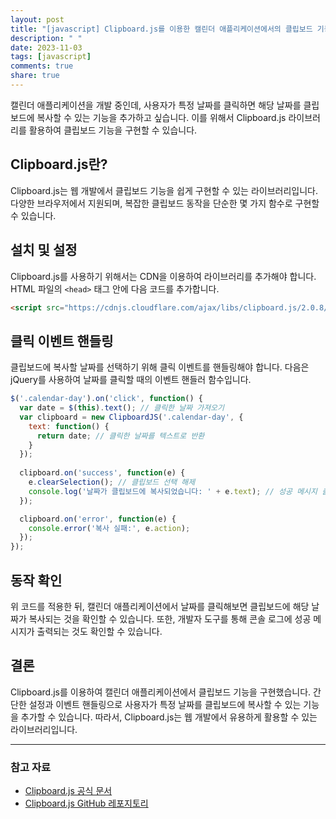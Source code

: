 ```yaml
---
layout: post
title: "[javascript] Clipboard.js를 이용한 캘린더 애플리케이션에서의 클립보드 기능 구현 방법"
description: " "
date: 2023-11-03
tags: [javascript]
comments: true
share: true
---
```


캘린더 애플리케이션을 개발 중인데, 사용자가 특정 날짜를 클릭하면 해당 날짜를 클립보드에 복사할 수 있는 기능을 추가하고 싶습니다. 이를 위해서 Clipboard.js 라이브러리를 활용하여 클립보드 기능을 구현할 수 있습니다.

## Clipboard.js란?
Clipboard.js는 웹 개발에서 클립보드 기능을 쉽게 구현할 수 있는 라이브러리입니다. 다양한 브라우저에서 지원되며, 복잡한 클립보드 동작을 단순한 몇 가지 함수로 구현할 수 있습니다.

## 설치 및 설정
Clipboard.js를 사용하기 위해서는 CDN을 이용하여 라이브러리를 추가해야 합니다. HTML 파일의 `<head>` 태그 안에 다음 코드를 추가합니다.

```html
<script src="https://cdnjs.cloudflare.com/ajax/libs/clipboard.js/2.0.8/clipboard.min.js"></script>
```

## 클릭 이벤트 핸들링
클립보드에 복사할 날짜를 선택하기 위해 클릭 이벤트를 핸들링해야 합니다. 다음은 jQuery를 사용하여 날짜를 클릭할 때의 이벤트 핸들러 함수입니다.

```javascript
$('.calendar-day').on('click', function() {
  var date = $(this).text(); // 클릭한 날짜 가져오기
  var clipboard = new ClipboardJS('.calendar-day', {
    text: function() {
      return date; // 클릭한 날짜를 텍스트로 반환
    }
  });
  
  clipboard.on('success', function(e) {
    e.clearSelection(); // 클립보드 선택 해제
    console.log('날짜가 클립보드에 복사되었습니다: ' + e.text); // 성공 메시지 출력
  });

  clipboard.on('error', function(e) {
    console.error('복사 실패:', e.action);
  });
});
```

## 동작 확인
위 코드를 적용한 뒤, 캘린더 애플리케이션에서 날짜를 클릭해보면 클립보드에 해당 날짜가 복사되는 것을 확인할 수 있습니다. 또한, 개발자 도구를 통해 콘솔 로그에 성공 메시지가 출력되는 것도 확인할 수 있습니다.

## 결론
Clipboard.js를 이용하여 캘린더 애플리케이션에서 클립보드 기능을 구현했습니다. 간단한 설정과 이벤트 핸들링으로 사용자가 특정 날짜를 클립보드에 복사할 수 있는 기능을 추가할 수 있습니다. 따라서, Clipboard.js는 웹 개발에서 유용하게 활용할 수 있는 라이브러리입니다.

---

### 참고 자료
- [Clipboard.js 공식 문서](https://clipboardjs.com/)
- [Clipboard.js GitHub 레포지토리](https://github.com/zenorocha/clipboard.js/)